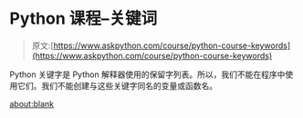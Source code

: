 # Python 课程–关键词

> 原文:[https://www.askpython.com/course/python-course-keywords](https://www.askpython.com/course/python-course-keywords)

Python 关键字是 Python 解释器使用的保留字列表。所以，我们不能在程序中使用它们。我们不能创建与这些关键字同名的变量或函数名。

<about:blank>